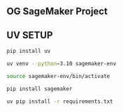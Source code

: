 ## OG SageMaker Project

## UV SETUP
```bash
pip install uv
```

```bash
uv venv --python=3.10 sagemaker-env
```

```bash
source sagemaker-env/bin/activate
```

```bash
pip install sagemaker
```

```bash
uv pip install -r requirements.txt 
```